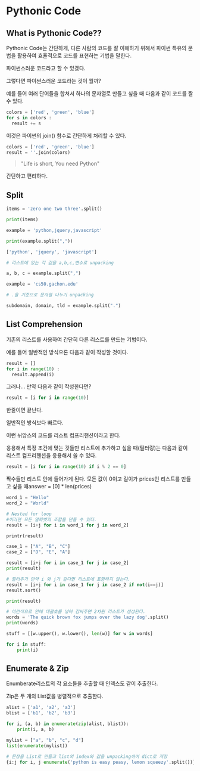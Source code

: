# Pythonic Code

## What is Pythonic Code??

Pythonic Code는 간단하게, 다른 사람의 코드를 잘 이해하기 위해서 파이썬 특유의 문법을 활용하여 효율적으로 코드를
표현하는 기법을 말한다.

파이썬스러운 코드라고 할 수 있겠다.

그렇다면 파이썬스러운 코드라는 것이 뭘까?


예를 들어 여러 단어들을 합쳐서 하나의 문자열로 만들고 싶을 때 다음과 같이 코드를 짤 수 있다.

```python
colors = ['red', 'green', 'blue']
for s in colors :
  result += s
```


이것은 파이썬의 join() 함수로 간단하게 처리할 수 있다.

```python
colors = ['red', 'green', 'blue']
result = ''.join(colors)
```

> "Life is short, You need Python" 

간단하고 편리하다.

## Split
```python
items = 'zero one two three'.split()

print(items)

example = 'python,jquery,javascript'

print(example.split(","))

['python', 'jquery', 'javascript']

# 리스트에 있는 각 값을 a,b,c,변수로 unpacking

a, b, c = example.split(",")

example = 'cs50.gachon.edu'

# .을 기준으로 문자열 나누기 unpacking

subdomain, domain, tld = example.split(".")

```


## List Comprehension

기존의 리스트를 사용하여 간단히 다른 리스트를 만드는 기법이다.

예를 들어 일반적인 방식으론 다음과 같이 작성할 것이다.
```python
result = []
for i in range(10) :
  result.append(i)
```

그러나... 만약 다음과 같이 작성한다면?
```python
result = [i for i in range(10)]
```
한줄이면 끝난다.

일반적인 방식보다 빠르다.

이런 뉘앙스의 코드를 리스트 컴프리핸션이라고 한다.



응용해서 특정 조건에 맞는 것들만 리스트에 추가하고 싶을 때(필터링)는 다음과 같이 리스트 컴프리핸션을 응용해서 쓸 수 있다.
```python
result = [i for i in range(10) if i % 2 == 0]
```
짝수들만 리스트 안에 들어가게 된다.
모든 값이 0이고 길이가 prices인 리스트를 만들고 싶을 때answer = [0] * len(prices)

```python
word_1 = "Hello"
word_2 = "World"

# Nested for loop
#이러면 모든 알파벳의 조합을 만들 수 있다.
result = [i+j for i in word_1 for j in word_2]

printr(result)

case_1 = ["A", "B", "C"]
case_2 = ["D", "E", "A"]

result = [i+j for i in case_1 for j in case_2]
print(result)

# 필터추가 만약 i 와 j가 같다면 리스트에 포함하지 않는다.
result = [i+j for i in case_1 for j in case_2 if not(i==j)]
result.sort()

print(result)
```

```python
# 이런식으로 안에 대괄호를 넣어 감싸주면 2차원 리스트가 생성된다.
words = 'The quick brown fox jumps over the lazy dog'.split()
print(words)

stuff = [[w.upper(), w.lower(), len(w)] for w in words]

for i in stuff:
    print(i)
```

## Enumerate & Zip

Enumberate리스트의 각 요소들을 추출할 때 인덱스도 같이 추출한다.

Zip은 두 개의 List값을 병렬적으로 추출한다.

```python
alist = ['a1', 'a2', 'a3']
blist = ['b1', 'b2', 'b3']

for i, (a, b) in enumerate(zip(alist, blist)):
    print(i, a, b)

mylist = ["a", "b", "c", "d"]
list(enumerate(mylist))

# 문장을 List로 만들고 list의 index와 값을 unpacking하여 dict로 저장
{i:j for i, j enumerate('python is easy peasy, lemon squeezy'.split())}

```


